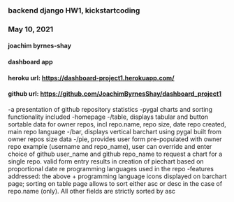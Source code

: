 ### backend django HW1, kickstartcoding
### May 10, 2021
#### joachim byrnes-shay
#### dashboard app
#### heroku url:  https://dashboard-project1.herokuapp.com/ 
#### github url: https://github.com/JoachimByrnesShay/dashboard_project1
-a presentation of github repository statistics
-pygal charts and sorting functionality included
-homepage
-/table, displays tabular and button sortable data for owner repos, incl repo.name, repo size, date repo created, main repo language
-/bar, displays vertical barchart using pygal built from owner repos size data
-/pie, provides user form pre-populated with owner repo example (username and repo_name), user can override and enter choice of github user_name and github repo_name to request a chart for a single repo.  valid form entry results in creation of piechart based on proportional date re programming languages used in the repo
-features addressed: the above + programming language icons displayed on barchart page;  sorting on table page allows to sort either asc or desc in the case of repo.name (only).  All other fields are strictly sorted by asc 
